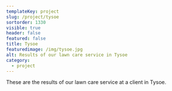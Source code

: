 ```yaml
---
templateKey: project
slug: /project/tysoe
sortorder: 1330
visible: true
header: false
featured: false
title: Tysoe
featuredimage: /img/tysoe.jpg
alt: Results of our lawn care service in Tysoe
category:
  - project
---
```


These are the results of our lawn care service at a client in Tysoe.
